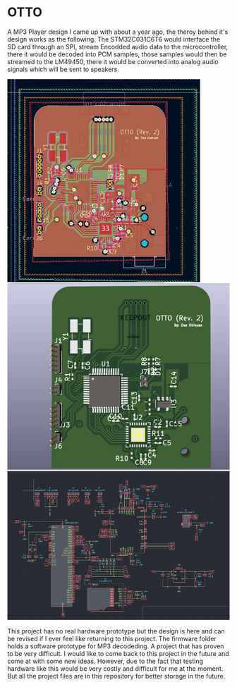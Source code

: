 # OTTO

A MP3 Player design I came up with about a year ago, the theroy behind it's design works as the following. The STM32C031C6T6 would interface the SD card through an SPI, stream Encodded audio data to the microcontroller, there it would be decoded into PCM samples, those samples would then be streamed to the LM49450, there it would be converted into analog audio signals which will be sent to speakers.

![screenshot](OTTO_PCB.png)
![screenshot](OTTO_3D.png)
![screenshot](OTTO_Schematic.png)

This project has no real hardware prototype but the design is here and can be revised if I ever feel like returning to this project. The firmware folder holds a software prototype for MP3 decodeding. A project that has proven to be very difficult. I would like to come back to this project in the future and come at with some new ideas. However, due to the fact that testing hardware like this would be very costly and difficult for me at the moment. But all the project files are in this repository for better storage in the future.
